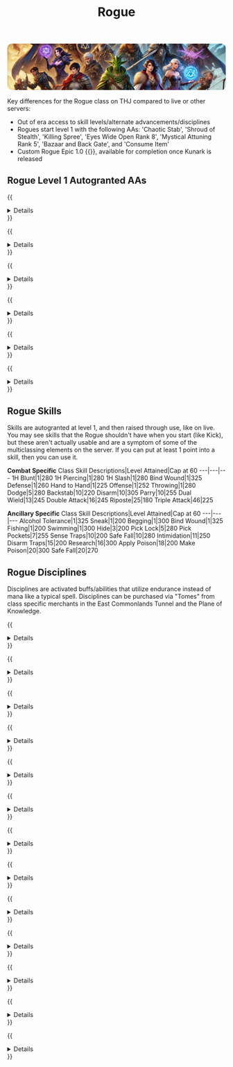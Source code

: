 ﻿---
title: Rogue
description: Overview of the Rogue Class
---

![Header Image](/content/images/classes.webp)

Key differences for the Rogue class on THJ compared to live or other servers:

- Out of era access to skill levels/alternate advancements/disciplines
- Rogues start level 1 with the following AAs: 'Chaotic Stab', 'Shroud of Stealth', 'Killing Spree', 'Eyes Wide Open Rank 8', 'Mystical Attuning Rank 5', 'Bazaar and Back Gate', and 'Consume Item'
- Custom Rogue Epic 1.0 {{<item id="???" name="Ragebringer" link="/equipment-guide/epics/rog-epic/">}}, available for completion once Kunark is released

## Rogue Level 1 Autogranted AAs

{{<details title="Chaotic Stab (Passive)">}}
This ability will allow you to do minimal backstab damage on your backstab attempt, even if you are not positioned behind the monster. {{</details>}}

{{<details title="Shroud of Stealth (Passive)">}}
This ability provides a previously unheard of level of stealth. The Rogue is able to draw shadows about himself so completely, even creatures that are normally not fooled by such trickery are frequently unable to see him.
{{</details>}}

{{<details title="Killing Spree (Passive)">}}
After slaying a non-trivial con enemy, you have a 10% chance per rank to enter a battle frenzy that instantly boosts your endurance slightly as well as increases your offensive damage for the next 30 seconds.
{{</details>}}

{{<details title="Bazaar and Back Gate (Active)">}}
Every 10 minutes, allows you to teleport to the Bazaar when out of combat.
{{</details>}}

{{<details title="Eyes Wide Open Rank 8 (Passive)">}}
This passive ability increases the capacity of your extended target window by one slot per rank.
{{</details>}}

{{<details title="Mystical Attuning Rank 5 (Passive)">}}
This ability increases the number of mystical effects that can affect you at once by 1 per rank.
{{</details>}}

## Rogue Skills

Skills are autogranted at level 1, and then raised through use, like on live. You may see skills that the Rogue shouldn't have when you start (like Kick), but these aren't actually usable and are a symptom of some of the multiclassing elements on the server. If you can put at least 1 point into a skill, then you can use it.

**Combat Specific**
Class Skill Descriptions|Level Attained|Cap at 60
---|---|---
1H Blunt|1|280
1H Piercing|1|280
1H Slash|1|280
Bind Wound|1|325
Defense|1|260
Hand to Hand|1|225
Offense|1|252
Throwing|1|280
Dodge|5|280
Backstab|10|220
Disarm|10|305
Parry|10|255
Dual Wield|13|245
Double Attack|16|245
Riposte|25|180
Triple Attack|46|225

**Ancillary Specific**
Class Skill Descriptions|Level Attained|Cap at 60
---|---|---
Alcohol Tolerance|1|325
Sneak|1|200
Begging|1|300
Bind Wound|1|325
Fishing|1|200
Swimming|1|300
Hide|3|200
Pick Lock|5|280
Pick Pockets|7|255
Sense Traps|10|200
Safe Fall|10|280
Intimidation|11|250
Disarm Traps|15|200
Research|16|300
Apply Poison|18|200
Make Poison|20|300
Safe Fall|20|270

## Rogue Disciplines
Disciplines are activated buffs/abilities that utilize endurance instead of mana like a typical spell.  Disciplines can be purchased via "Tomes" from class specific merchants in the East Commonlands Tunnel and the Plane of Knowledge.

{{<details title="Sneak Attack (lvl 20)">}}
You take careful aim at your opponent, causing your next backstab to never miss and cause greater damage.  You may only prepare for sneak attack after being hidden for a few seconds.  Once visible you must attack quickly or else lose your advantage.
{{</details>}}

{{<details title="Fearless (lvl 40)">}}
Fear Immunity
{{</details>}}

{{<details title="Thief's Vengeance (lvl 52)">}}
You take careful aim at your opponent, causing your next backstab to never miss and cause greater damage.  You may only prepare for sneak attack after being hidden for a few seconds.  Once visible you must attack quickly or else lose your advantage.
{{</details>}}

{{<details title="Counterattack (lvl 53)">}}
Allows you to perfectly time your counter attacks, riposting every incoming blow.
{{</details>}}

{{<details title="Deadeye (lvl 54)">}}
Focuses your vision on your opponent, vastly increasing your hit rate.
{{</details>}}

{{<details title="Nimble (lvl 55)">}}
Increases your combat reflexes, allowing you to avoid most attacks.
{{</details>}}

{{<details title="Kinesthetics (lvl 57)">}}
Increases your combat sense, allowing you to dual wield and double attack every round.
{{</details>}}

{{<details title="Blinding Speed (lvl 58)">}}
Focuses energy into your arms, increasing your attack speed.
{{</details>}}

{{<details title="Duelist (lvl 59)">}}
Increases the damage of all of your melee attacks.
{{</details>}}

{{<details title="Nimble (lvl 55)">}}
Increases your combat reflexes, allowing you to avoid most attacks.
{{</details>}}

{{<details title="Assassin's Strike (lvl 63)">}}
You take careful aim at your opponent, causing your next backstab to never miss and cause greater damage.  You may only prepare for sneak attack after being hidden for a few seconds.  Once visible you must attack quickly or else lose your advantage.
{{</details>}}

{{<details title="Deadly Precision (lvl 63)">}}
Greatly increases your chances of hitting your target.
{{</details>}}

{{<details title="Twisted Chance (lvl 65)">}}
Causes you to fall into a battle trance, increasing your chance to hit, chance to critical, as well as your dual wield and double attack chances.
{{</details>}}